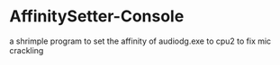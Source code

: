 # AffinitySetter-Console
 a shrimple program to set the affinity of audiodg.exe to cpu2 to fix mic crackling

